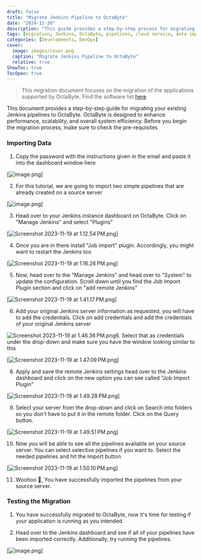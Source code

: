 ```yaml
---
draft: false
title: "Migrate Jenkins Pipeline to OctaByte"
date: "2024-11-20"
description: "This guide provides a step-by-step process for migrating Jenkins pipelines to OctaByte, including pre-requisites, server configuration, data import, and testing the migration. It helps ensure a smooth transition while maintaining application performance and scalability."
tags: [migration, Jenkins, OctaByte, pipelines, cloud service, data import, configuration, system efficiency, DevOps, support]
categories: [Developments, DevOps]
cover:
  image: images/cover.png
  caption: "Migrate Jenkins Pipeline to OctaByte"
  relative: true
ShowToc: true
TocOpen: true
---
```




> This migration document focuses on the migration of the applications supported by OctaByte. Find the software list [here](https://octabyte.io/all-services?ref=blog.octabyte.io)

This document provides a step\-by\-step guide for migrating your existing Jenkins pipelines to OctaByte. OctaByte is designed to enhance performance, scalability, and overall system efficiency. Before you begin the migration process, make sure to check the pre\-requisites

### Importing Data

1. Copy the password with the instructions given in the email and paste it into the dashboard window here

[![image.png](images/MYcimage.png)]

2. For this tutorial, we are going to import two simple pipelines that are already created on a source server

[![image.png](images/wIuimage.png)]

3. Head over to your Jenkins instance dashboard on OctaByte. Click on "Manage Jenkins" and select "Plugins"

[![Screenshot 2023-11-19 at 1.12.54 PM.png](images/screenshot-2023-11-19-at-1-12-54-pm.png)]

4. Once you are in there install "Job import" plugin. Accordingly, you might want to restart the Jenkins too

[![Screenshot 2023-11-19 at 1.16.26 PM.png](images/screenshot-2023-11-19-at-1-16-26-pm.png)]

5. Now, head over to the "Manage Jenkins" and head over to "System" to update the configuration. Scroll down until you find the Job Import Plugin section and click on "add remote Jenkins"

[![Screenshot 2023-11-19 at 1.41.17 PM.png](images/screenshot-2023-11-19-at-1-41-17-pm.png)]

6. Add your original Jenkins server information as requested, you will have to add the credentials. Click on add credentials and add the credentials of your original Jenkins server

![Screenshot 2023-11-19 at 1.46.36 PM.png](images/screenshot-2023-11-19-at-1-46-36-pm.png)6. Select that as credentials under the drop\-down and make sure you have the window looking similar to this

[![Screenshot 2023-11-19 at 1.47.09 PM.png](images/screenshot-2023-11-19-at-1-47-09-pm.png)]

8. Apply and save the remote Jenkins settings head over to the Jenkins dashboard and click on the new option you can see called "Job Import Plugin"

[![Screenshot 2023-11-19 at 1.49.28 PM.png](images/screenshot-2023-11-19-at-1-49-28-pm.png)]

9. Select your server from the drop\-down and click on Search into folders so you don't have to put it in the remote folder. Click on the Query button.

[![Screenshot 2023-11-19 at 1.49.51 PM.png](images/screenshot-2023-11-19-at-1-49-51-pm.png)]

10. Now you will be able to see all the pipelines available on your source server. You can select selective pipelines if you want to. Select the needed pipelines and hit the Import button

[![Screenshot 2023-11-19 at 1.50.10 PM.png](images/screenshot-2023-11-19-at-1-50-10-pm.png)]

11. Woohoo 🎉, You have successfully imported the pipelines from your source server.

### Testing the Migration

1. You have successfully migrated to OctaByte, now it's time for testing if your application is running as you intended

2. Head over to the Jenkins dashboard and see if all of your pipelines have been imported correctly. Additionally, try running the pipelines.

[![image.png](images/wIuimage.png)]




